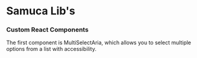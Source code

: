 # Samuca Lib's

### Custom React Components

The first component is MultiSelectAria, which allows you to select multiple options from a list with accessibility.